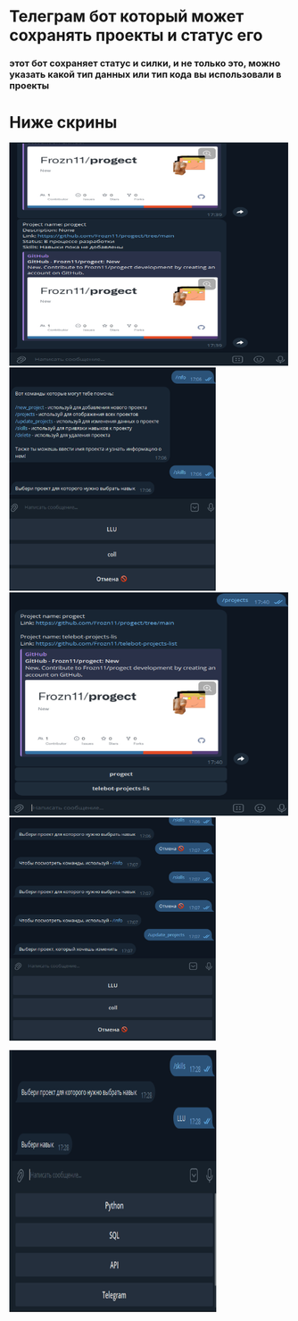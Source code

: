 # **Телеграм бот** который может **сохранять проекты и статус его**
### этот бот **сохраняет статус** и **силки**, и не только это, можно указать какой тип данных или тип кода вы использовали в проекты
# Ниже скрины
<img src="https://github.com/Frozn11/telebot-projects-list/blob/main/Images/1.png" width="500" height="400" /> <img src="https://github.com/Frozn11/telebot-projects-list/blob/main/Images/2.png" width="370" height="400" />
<img src="https://github.com/Frozn11/telebot-projects-list/blob/main/Images/4.png" width="500" height="400" /> <img src="https://github.com/Frozn11/telebot-projects-list/blob/main/Images/3.png" width="370" height="400" /> 

  <img src="https://github.com/Frozn11/telebot-projects-list/blob/main/Images/5.png" width="371" height="469" alt="Sublime's custom image"/>

